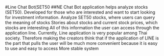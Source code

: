 
#Line Chat Bot(SET50
##NE Chat Bot application helps analyze stocks (SET50). Developed for those who are interested and want to start looking for investment information. Analyze SET50 stocks, where users can query the meaning of stocks Stories about stocks and current stock prices, which stocks are interesting All of this information the user can access through the application line. Currently, Line application is very popular among Thai society. Therefore making the creators think that if the application of LINE is the part that pulls the user will be much more convenient because it is easy to use and easy to access More stable system
